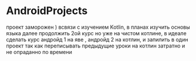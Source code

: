 # AndroidProjects
проект заморожен ) всвязи с изучением Kotlin, в планах изучить основы языка
далее продолжить 2ой курс но уже на чистом котлине, в идеале сделать курс андройд 1 на яве , андройд 2 на котлин, и запилить в один проект
так как переписывать предыдущие уроки на котлин затратно и не опраданно по времени
